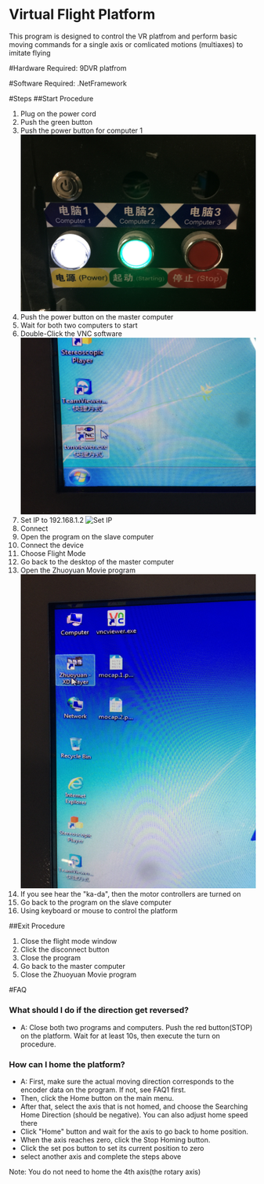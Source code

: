 # Virtual Flight Platform

This program is designed to control the VR platfrom and perform basic moving commands for a single axis or comlicated motions (multiaxes) to imitate flying

#Hardware Required:
9DVR platfrom

#Software Required:
.NetFramework

#Steps
##Start Procedure
1. Plug on the power cord
2. Push the green button
3. Push the power button for computer 1 
![Power Button](Power_button.jpg)
4. Push the power button on the master computer
5. Wait for both two computers to start
6. Double-Click the VNC software
![VNC Program](VNC.jpg)
7. Set IP to 192.168.1.2 
![Set IP](Set_IP.jpg)
8. Connect
9. Open the program on the slave computer
10. Connect the device
11. Choose Flight Mode
12. Go back to the desktop of the master computer
13. Open the Zhuoyuan Movie program
![Zhuoyuan Program](Movie_player.jpg)
14. If you see hear the "ka-da", then the motor controllers are turned on
15. Go back to the program on the slave computer
16. Using keyboard or mouse to control the platform

##Exit Procedure
1. Close the flight mode window
2. Click the disconnect button
3. Close the program
4. Go back to the master computer
5. Close the Zhuoyuan Movie program


#FAQ
### What should I do if the direction get reversed?
* A: Close both two programs and computers. Push the red button(STOP) on the platform. Wait for at least 10s, then execute the turn on procedure.

### How can I home the platform?
* A: First, make sure the actual moving direction corresponds to the encoder data on the program. If not, see FAQ1 first. 
*    Then, click the Home button on the main menu. 
*    After that, select the axis that is not homed, and choose the Searching Home Direction (should be negative). You can also adjust home speed there
*    Click "Home" button and wait for the axis to go back to home position.
*    When the axis reaches zero, click the Stop Homing button.
*    Click the set pos button to set its current position to zero
*    select another axis and complete the steps above

Note: You do not need to home the 4th axis(the rotary axis)


